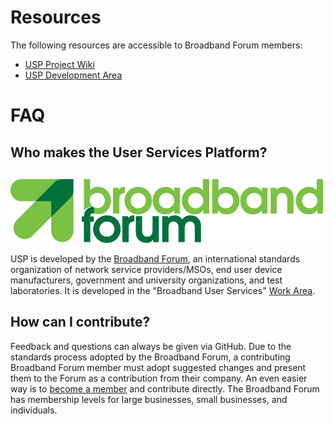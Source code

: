 
# Resources

The following resources are accessible to Broadband Forum members:

* [USP Project Wiki](https://wiki.broadband-forum.org/display/BBF/User+Services+Platform+Project+Stream)
* [USP Development Area](https://code.broadband-forum.org/projects/repos/USP/wt-369/browse)

# FAQ

## Who makes the User Services Platform?

<p style="margin-top:4ex;"><a href="http://www.broadband-forum.org"><img src="/assets/img/broadband-forum-logo.png"></a></p>

USP is developed by the [Broadband Forum](http://www.broadband-forum.org), an international standards organization of network service providers/MSOs, end user device manufacturers, government and university organizations, and test laboratories. It is developed in the "Broadband User Services" [Work Area](https://www.broadband-forum.org/standards-and-software/downloads/work-areas-projects).

## How can I contribute?

Feedback and questions can always be given via GitHub. Due to the standards process adopted by the Broadband Forum, a contributing Broadband Forum member must adopt suggested changes and present them to the Forum as a contribution from their company. An even easier way is to [become a member](https://www.broadband-forum.org/about-the-broadband-forum/membership/becoming-a-bbf-member) and contribute directly. The Broadband Forum has membership levels for large businesses, small businesses, and individuals.
